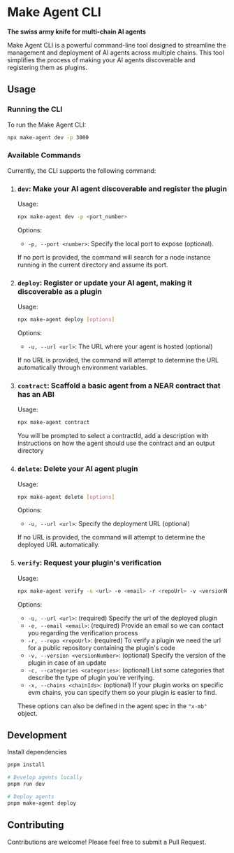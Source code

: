 # Make Agent CLI

**The swiss army knife for multi-chain AI agents**

Make Agent CLI is a powerful command-line tool designed to streamline the management and deployment of AI agents across multiple chains. This tool simplifies the process of making your AI agents discoverable and registering them as plugins.

## Usage

### Running the CLI

To run the Make Agent CLI:

```bash
npx make-agent dev -p 3000
```

### Available Commands

Currently, the CLI supports the following command:

1. ### **`dev`**: Make your AI agent discoverable and register the plugin

   Usage:

   ```bash
   npx make-agent dev -p <port_number>
   ```

   Options:
   - `-p, --port <number>`: Specify the local port to expose (optional).

   If no port is provided, the command will search for a node instance running in the current directory and assume its port.

1. ### **`deploy`**: Register or update your AI agent, making it discoverable as a plugin

   Usage:

   ```bash
   npx make-agent deploy [options]
   ```

   Options:
   - `-u, --url <url>`: The URL where your agent is hosted (optional)

   If no URL is provided, the command will attempt to determine the URL automatically through environment variables.

1. ### **`contract`**: Scaffold a basic agent from a NEAR contract that has an ABI
   Usage:

   ```bash
   npx make-agent contract
   ```

   You will be prompted to select a contractId, add a description with instructions on how the agent should use the contract and an output directory

1. ### **`delete`**: Delete your AI agent plugin

   Usage:

   ```bash
   npx make-agent delete [options]
   ```

   Options:

   - `-u, --url <url>`: Specify the deployment URL (optional)

   If no URL is provided, the command will attempt to determine the deployed URL automatically.

1. ### **`verify`**: Request your plugin's verification

   Usage:

   ```bash
   npx make-agent verify -u <url> -e <email> -r <repoUrl> -v <versionNumber> -c [cat1,cat2] -x [chainNum1,chainNum2]
   ```

   Options:

   - `-u, --url <url>`: (required) Specify the url of the deployed plugin
   - `-e, --email <email>`: (required) Provide an email so we can contact you regarding the verification process
   - `-r, --repo <repoUrl>`: (required) To verify a plugin we need the url for a public repository containing the plugin's code
   - `-v, --version <versionNumber>`: (optional) Specify the version of the plugin in case of an update
   - `-c, --categories <categories>`: (optional) List some categories that describe the type of plugin you're verifying.
   - `-x, --chains <chainIds>`: (optional) If your plugin works on specific evm chains, you can specify them so your plugin is easier to find. 
   
   These options can also be defined in the agent spec in the `"x-mb"` object.
   


## Development

Install dependencies

```bash
pnpm install

# Develop agents locally
pnpm run dev

# Deploy agents
pnpm make-agent deploy
```

## Contributing

Contributions are welcome! Please feel free to submit a Pull Request.
